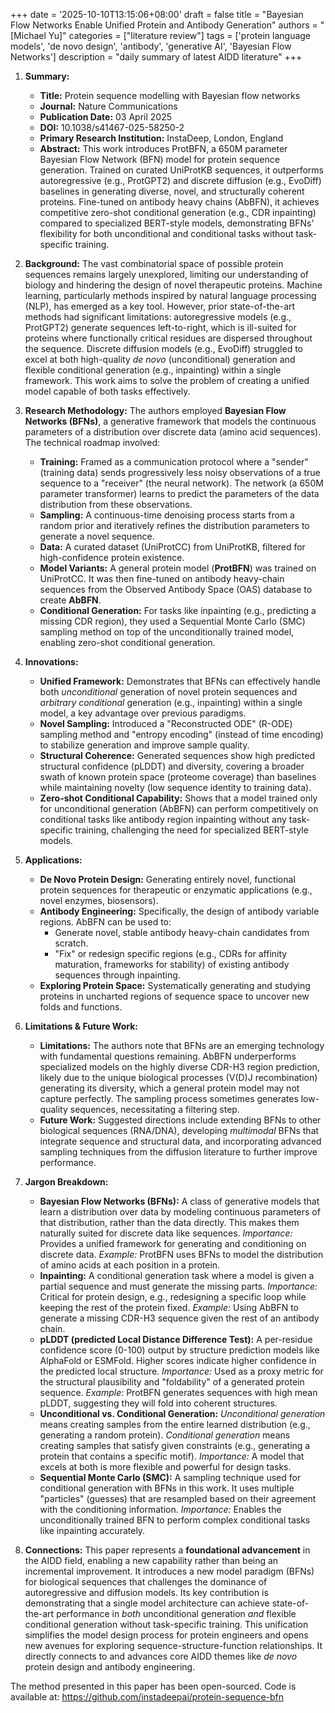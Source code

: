 +++
date = '2025-10-10T13:15:06+08:00'
draft = false
title = "Bayesian Flow Networks Enable Unified Protein and Antibody Generation"
authors = "[Michael Yu]"
categories = ["literature review"]
tags = ['protein language models', 'de novo design', 'antibody', 'generative AI', 'Bayesian Flow Networks']
description = "daily summary of latest AIDD literature"
+++


1.  **Summary:**
    - **Title:** Protein sequence modelling with Bayesian flow networks
    - **Journal:** Nature Communications
    - **Publication Date:** 03 April 2025
    - **DOI:** 10.1038/s41467-025-58250-2
    - **Primary Research Institution:** InstaDeep, London, England
    - **Abstract:** This work introduces ProtBFN, a 650M parameter Bayesian Flow Network (BFN) model for protein sequence generation. Trained on curated UniProtKB sequences, it outperforms autoregressive (e.g., ProtGPT2) and discrete diffusion (e.g., EvoDiff) baselines in generating diverse, novel, and structurally coherent proteins. Fine-tuned on antibody heavy chains (AbBFN), it achieves competitive zero-shot conditional generation (e.g., CDR inpainting) compared to specialized BERT-style models, demonstrating BFNs' flexibility for both unconditional and conditional tasks without task-specific training.

2.  **Background:**
    The vast combinatorial space of possible protein sequences remains largely unexplored, limiting our understanding of biology and hindering the design of novel therapeutic proteins. Machine learning, particularly methods inspired by natural language processing (NLP), has emerged as a key tool. However, prior state-of-the-art methods had significant limitations: autoregressive models (e.g., ProtGPT2) generate sequences left-to-right, which is ill-suited for proteins where functionally critical residues are dispersed throughout the sequence. Discrete diffusion models (e.g., EvoDiff) struggled to excel at both high-quality *de novo* (unconditional) generation and flexible conditional generation (e.g., inpainting) within a single framework. This work aims to solve the problem of creating a unified model capable of both tasks effectively.

3.  **Research Methodology:**
    The authors employed **Bayesian Flow Networks (BFNs)**, a generative framework that models the continuous parameters of a distribution over discrete data (amino acid sequences). The technical roadmap involved:
    - **Training:** Framed as a communication protocol where a "sender" (training data) sends progressively less noisy observations of a true sequence to a "receiver" (the neural network). The network (a 650M parameter transformer) learns to predict the parameters of the data distribution from these observations.
    - **Sampling:** A continuous-time denoising process starts from a random prior and iteratively refines the distribution parameters to generate a novel sequence.
    - **Data:** A curated dataset (UniProtCC) from UniProtKB, filtered for high-confidence protein existence.
    - **Model Variants:** A general protein model (**ProtBFN**) was trained on UniProtCC. It was then fine-tuned on antibody heavy-chain sequences from the Observed Antibody Space (OAS) database to create **AbBFN**.
    - **Conditional Generation:** For tasks like inpainting (e.g., predicting a missing CDR region), they used a Sequential Monte Carlo (SMC) sampling method on top of the unconditionally trained model, enabling zero-shot conditional generation.

4.  **Innovations:**
    - **Unified Framework:** Demonstrates that BFNs can effectively handle both *unconditional* generation of novel protein sequences and *arbitrary conditional* generation (e.g., inpainting) within a single model, a key advantage over previous paradigms.
    - **Novel Sampling:** Introduced a "Reconstructed ODE" (R-ODE) sampling method and "entropy encoding" (instead of time encoding) to stabilize generation and improve sample quality.
    - **Structural Coherence:** Generated sequences show high predicted structural confidence (pLDDT) and diversity, covering a broader swath of known protein space (proteome coverage) than baselines while maintaining novelty (low sequence identity to training data).
    - **Zero-shot Conditional Capability:** Shows that a model trained only for unconditional generation (AbBFN) can perform competitively on conditional tasks like antibody region inpainting without any task-specific training, challenging the need for specialized BERT-style models.

5.  **Applications:**
    - **De Novo Protein Design:** Generating entirely novel, functional protein sequences for therapeutic or enzymatic applications (e.g., novel enzymes, biosensors).
    - **Antibody Engineering:** Specifically, the design of antibody variable regions. AbBFN can be used to:
        - Generate novel, stable antibody heavy-chain candidates from scratch.
        - "Fix" or redesign specific regions (e.g., CDRs for affinity maturation, frameworks for stability) of existing antibody sequences through inpainting.
    - **Exploring Protein Space:** Systematically generating and studying proteins in uncharted regions of sequence space to uncover new folds and functions.

6.  **Limitations & Future Work:**
    - **Limitations:** The authors note that BFNs are an emerging technology with fundamental questions remaining. AbBFN underperforms specialized models on the highly diverse CDR-H3 region prediction, likely due to the unique biological processes (V(D)J recombination) generating its diversity, which a general protein model may not capture perfectly. The sampling process sometimes generates low-quality sequences, necessitating a filtering step.
    - **Future Work:** Suggested directions include extending BFNs to other biological sequences (RNA/DNA), developing *multimodal* BFNs that integrate sequence and structural data, and incorporating advanced sampling techniques from the diffusion literature to further improve performance.

7.  **Jargon Breakdown:**
    - **Bayesian Flow Networks (BFNs):** A class of generative models that learn a distribution over data by modeling continuous parameters of that distribution, rather than the data directly. This makes them naturally suited for discrete data like sequences. *Importance:* Provides a unified framework for generating and conditioning on discrete data. *Example:* ProtBFN uses BFNs to model the distribution of amino acids at each position in a protein.
    - **Inpainting:** A conditional generation task where a model is given a partial sequence and must generate the missing parts. *Importance:* Critical for protein design, e.g., redesigning a specific loop while keeping the rest of the protein fixed. *Example:* Using AbBFN to generate a missing CDR-H3 sequence given the rest of an antibody chain.
    - **pLDDT (predicted Local Distance Difference Test):** A per-residue confidence score (0-100) output by structure prediction models like AlphaFold or ESMFold. Higher scores indicate higher confidence in the predicted local structure. *Importance:* Used as a proxy metric for the structural plausibility and "foldability" of a generated protein sequence. *Example:* ProtBFN generates sequences with high mean pLDDT, suggesting they will fold into coherent structures.
    - **Unconditional vs. Conditional Generation:** *Unconditional generation* means creating samples from the entire learned distribution (e.g., generating a random protein). *Conditional generation* means creating samples that satisfy given constraints (e.g., generating a protein that contains a specific motif). *Importance:* A model that excels at both is more flexible and powerful for design tasks.
    - **Sequential Monte Carlo (SMC):** A sampling technique used for conditional generation with BFNs in this work. It uses multiple "particles" (guesses) that are resampled based on their agreement with the conditioning information. *Importance:* Enables the unconditionally trained BFN to perform complex conditional tasks like inpainting accurately.

8.  **Connections:**
    This paper represents a **foundational advancement** in the AIDD field, enabling a new capability rather than being an incremental improvement. It introduces a new model paradigm (BFNs) for biological sequences that challenges the dominance of autoregressive and diffusion models. Its key contribution is demonstrating that a single model architecture can achieve state-of-the-art performance in *both* unconditional generation *and* flexible conditional generation without task-specific training. This unification simplifies the model design process for protein engineers and opens new avenues for exploring sequence-structure-function relationships. It directly connects to and advances core AIDD themes like *de novo* protein design and antibody engineering.

The method presented in this paper has been open-sourced. Code is available at: https://github.com/instadeepai/protein-sequence-bfn
